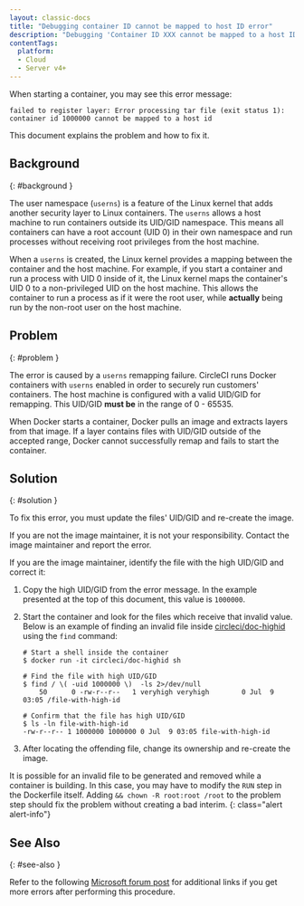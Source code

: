 ```yaml
---
layout: classic-docs
title: "Debugging container ID cannot be mapped to host ID error"
description: "Debugging 'Container ID XXX cannot be mapped to a host ID' error when starting a container"
contentTags:
  platform:
  - Cloud
  - Server v4+
---
```


When starting a container,
you may see this error message:

```shell
failed to register layer: Error processing tar file (exit status 1): container id 1000000 cannot be mapped to a host id
```

This document explains the problem and how to fix it.

## Background
{: #background }

The user namespace (`userns`) is a feature of the Linux kernel
that adds another security layer to Linux containers.
The `userns` allows a host machine
to run containers outside its UID/GID namespace.
This means all containers can have a root account (UID 0) in their own namespace
and run processes without receiving root privileges from the host machine.

When a `userns` is created,
the Linux kernel provides a mapping between the container and the host machine.
For example,
if you start a container
and run a process with UID 0 inside of it,
the Linux kernel maps the container's UID 0 to a non-privileged UID on the host machine.
This allows the container to run a process as if it were the root user,
while **actually** being run by the non-root user on the host machine.

## Problem
{: #problem }

The error is caused by a `userns` remapping failure.
CircleCI runs Docker containers with `userns` enabled
in order to securely run customers' containers.
The host machine is configured with a valid UID/GID for remapping.
This UID/GID **must be** in the range of 0 - 65535.

When Docker starts a container,
Docker pulls an image
and extracts layers from that image.
If a layer contains files with UID/GID outside of the accepted range,
Docker cannot successfully remap
and fails to start the container.

## Solution
{: #solution }

To fix this error,
you must update the files' UID/GID
and re-create the image.

If you are not the image maintainer,
it is not your responsibility.
Contact the image maintainer
and report the error.

If you are the image maintainer,
identify the file with the high UID/GID
and correct it:

1. Copy the high UID/GID from the error message. In the example presented at the top of this document, this value is `1000000`.
2. Start the container and look for the files which receive that invalid value. Below is an example of finding an invalid file inside [circleci/doc-highid](https://hub.docker.com/r/circleci/doc-highid) using the `find` command:

    ```shell
    # Start a shell inside the container
    $ docker run -it circleci/doc-highid sh

    # Find the file with high UID/GID
    $ find / \( -uid 1000000 \)  -ls 2>/dev/null
        50      0 -rw-r--r--   1 veryhigh veryhigh        0 Jul  9 03:05 /file-with-high-id

    # Confirm that the file has high UID/GID
    $ ls -ln file-with-high-id
    -rw-r--r-- 1 1000000 1000000 0 Jul  9 03:05 file-with-high-id
    ```

3. After locating the offending file, change its ownership and re-create the image.

It is possible for an invalid file to be generated and removed
while a container is building.
In this case,
you may have to modify the `RUN` step in the Dockerfile itself.
Adding `&& chown -R root:root /root` to the problem step
should fix the problem without creating a bad interim.
{: class="alert alert-info"}

## See Also
{: #see-also }

Refer to the following [Microsoft forum post](https://social.msdn.microsoft.com/Forums/vstudio/en-US/f034bd0a-00e1-4a11-a716-8cf1112a5db4/container-id-xxxxxxx-cannot-be-mapped-to-a-host-id?forum=windowsazurewebsitespreview) for additional links if you get more errors after performing this procedure.
